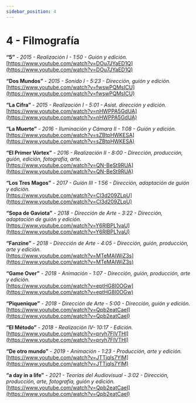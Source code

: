 ```yaml
---
sidebar_position: 4
---
```


# 4 - Filmografía

**“5”** _- 2015 - Realización I - 1:50 - Guión y edición._  
[https://www.youtube.com/watch?v=DOu7JYaED1Q](https://www.youtube.com/watch?v=DOu7JYaED1Q)

**“Dos Mundos”** _- 2015 - Sonido I - 5:23 - Dirección, guión y edición._  
[https://www.youtube.com/watch?v=fwswPQMsICU](https://www.youtube.com/watch?v=fwswPQMsICU)

**“La Cifra”** _- 2015 - Realización I - 5:01 - Asist. dirección y edición._  
[https://www.youtube.com/watch?v=nHWPPA5GdUA](https://www.youtube.com/watch?v=nHWPPA5GdUA)

**“La Muerte”** _- 2016 - Iluminación y Cámara II - 1:08 - Guión y edición._  
[https://www.youtube.com/watch?v=sZBtpHWKESA](https://www.youtube.com/watch?v=sZBtpHWKESA)

**“El Primer Vórtex”** _- 2016 - Realización II - 8:00 - Dirección, producción, guión, edición, fotografía, arte._  
[https://www.youtube.com/watch?v=QN-BeSt9RUA](https://www.youtube.com/watch?v=QN-BeSt9RUA)

**“Los Tres Magos”** _- 2017 - Guión III - 1:56 - Dirección, adaptación de guión y edición._  
[https://www.youtube.com/watch?v=Cl3d209ZLpU](https://www.youtube.com/watch?v=Cl3d209ZLpU)

**“Sopa de Gaviota”** _- 2018 - Dirección de Arte - 3:22 - Dirección, adaptación de guión y edición._  
[https://www.youtube.com/watch?v=Y6RlBPL1vaU](https://www.youtube.com/watch?v=Y6RlBPL1vaU)

**“Fanzine”** _- 2018 - Dirección de Arte - 4:05 - Dirección, guión, producción, arte y edición._  
[https://www.youtube.com/watch?v=MTeMAIWiZ3s](https://www.youtube.com/watch?v=MTeMAIWiZ3s)

**“Game Over”** _- 2018 - Animación - 1:07 - Dirección, guión, producción, arte y edición._  
[https://www.youtube.com/watch?v=eptHG8I0OGw](https://www.youtube.com/watch?v=eptHG8I0OGw)

**“Piquenique”** _- 2018 - Dirección de Arte - 5:00 - Dirección, guión y edición._  
[https://www.youtube.com/watch?v=Qpb2eatCaeI](https://www.youtube.com/watch?v=Qpb2eatCaeI)

**“El Método”** _- 2018 - Realización IV- 10:17 - Edición._  
[https://www.youtube.com/watch?v=pryh7FIVTHI](https://www.youtube.com/watch?v=pryh7FIVTHI)

**“De otro mundo”** _- 2019 - Animación - 1:23 - Producción, arte y edición._  
[https://www.youtube.com/watch?v=JTTjqIs7YlM](https://www.youtube.com/watch?v=JTTjqIs7YlM)

**“a day in a life”** _- 2021 - Teorías del Audiovisual - 3:02 - Dirección, producción, arte, fotografía, guión y edición._  
[https://www.youtube.com/watch?v=Qpb2eatCaeI](https://www.youtube.com/watch?v=Qpb2eatCaeI)
